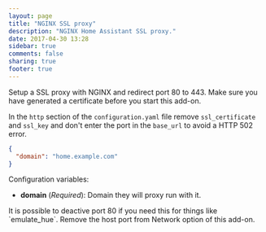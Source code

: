 ```yaml
---
layout: page
title: "NGINX SSL proxy"
description: "NGINX Home Assistant SSL proxy."
date: 2017-04-30 13:28
sidebar: true
comments: false
sharing: true
footer: true
---
```


Setup a SSL proxy with NGINX and redirect port 80 to 443. Make sure you have generated a certificate before you start this add-on. 

In the `http` section of the `configuration.yaml` file remove `ssl_certificate` and `ssl_key` and don't enter the port in the `base_url` to avoid a HTTP 502 error.


```json
{
  "domain": "home.example.com"
}
```

Configuration variables:

- **domain** (*Required*): Domain they will proxy run with it.

<p class='note'>
It is possible to deactive port 80 if you need this for things like `emulate_hue`. Remove the host port from Network option of this add-on.
</p>
